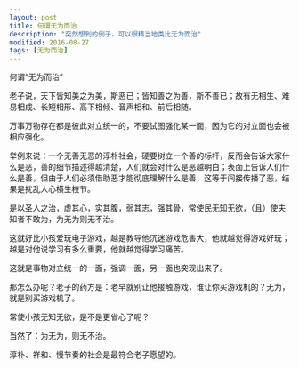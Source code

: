 ```yaml
---
layout: post
title: 何谓无为而治
description: "突然想到的例子，可以很精当地类比无为而治"
modified: 2016-08-27
tags: [无为而治]
---
```


何谓“无为而治”

老子说，天下皆知美之为美，斯恶已；皆知善之为善，斯不善已；故有无相生、难易相成、长短相形、高下相倾、音声相和、前后相随。

万事万物存在都是彼此对立统一的，不要试图强化某一面，因为它的对立面也会被相应强化。

举例来说：一个无善无恶的淳朴社会，硬要树立一个善的标杆，反而会告诉大家什么是恶，善的细节描述得越清楚，人们就会对什么是恶越明白；表面上告诉人们什么是善，但由于人们必须借助恶才能彻底理解什么是善，这等于间接传播了恶，结果是扰乱人心横生枝节。

是以圣人之治，虚其心，实其腹，弱其志，强其骨，常使民无知无欲，（且）使夫知者不敢为，为无为则无不治。

这就好比小孩爱玩电子游戏，越是教导他沉迷游戏危害大，他就越觉得游戏好玩；越是对他说学习有多么重要，他就越觉得学习痛苦。

这就是事物对立统一的一面，强调一面，另一面也突现出来了。

那怎么办呢？老子的药方是：老早就别让他接触游戏，谁让你买游戏机的？无为，就是别买游戏机了。

常使小孩无知无欲，是不是更省心了呢？

当然了：为无为，则无不治。

淳朴、祥和、慢节奏的社会是最符合老子愿望的。
